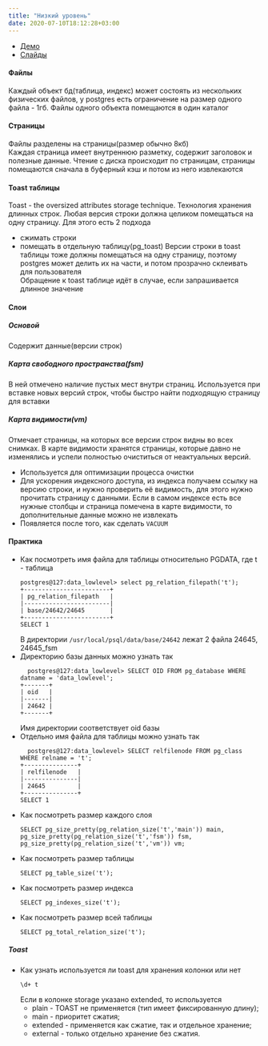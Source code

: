 ```yaml
---
title: "Низкий уровень"
date: 2020-07-10T18:12:28+03:00
---
```


* [Демо](https://edu.postgrespro.ru/dba1/dba1_10_data_lowlevel.html)
* [Слайды](https://edu.postgrespro.ru/dba1/dba1_10_data_lowlevel.pdf)

#### Файлы 
Каждый объект бд(таблица, индекс) может состоять из нескольких физических файлов, у postgres есть ограничение на размер одного файла - 1гб. Файлы одного объекта помещаются в один каталог

#### Страницы 
Файлы разделены на страницы(размер обычно 8кб)  
Каждая страница имеет внутреннюю разметку, содержит заголовок и полезные данные. Чтение с диска происходит по страницам, страницы помещаются сначала в буферный кэш и потом из него извлекаются

#### Toast таблицы 
Toast - the oversized attributes storage technique. Технология хранения длинных строк. Любая версия строки должна целиком помещаться на одну страницу. Для этого есть 2 подхода
* сжимать строки
* помещать в отдельную таблицу(pg_toast)
Версии строки в toast таблицы тоже должны помещаться на одну страницу, поэтому postgres может делить их на части, и потом прозрачно склеивать для пользователя  
Обращение к toast таблице идёт в случае, если запрашивается длинное значение

#### Слои
##### Основой
Содержит данные(версии строк)
##### Карта свободного пространства(fsm) 
В ней отмечено наличие пустых мест внутри страниц. Используется при вставке новых версий строк, чтобы быстро найти подходящую страницу для вставки
##### Карта видимости(vm) 
Отмечает страницы, на которых все версии строк видны во всех снимках. В карте видимости хранятся страницы, которые давно не изменялись и успели полностью очиститься от неактуальных версий.  
* Используется для оптимизации процесса очистки 
* Для ускорения индексного доступа, из индекса получаем ссылку на версию строки, и нужно проверить её видимость, для этого нужно прочитать страницу с данными. Если в самом индексе есть все нужные столбцы и страница помечена в карте видимости, то дополнительные данные можно не извлекать
* Появляется после того, как сделать `VACUUM`


#### Практика 
* Как посмотреть имя файла для таблицы относительно PGDATA, где t - таблица
  ```
  postgres@127:data_lowlevel> select pg_relation_filepath('t');
  +------------------------+
  | pg_relation_filepath   |
  |------------------------|
  | base/24642/24645       |
  +------------------------+
  SELECT 1
  ```
  В директории `/usr/local/psql/data/base/24642` лежат 2 файла 24645, 24645_fsm
* Директорию базы данных можно узнать так 
  ```
    postgres@127:data_lowlevel> SELECT OID FROM pg_database WHERE datname = 'data_lowlevel';
  +-------+
  | oid   |
  |-------|
  | 24642 |
  +-------+
  ```
  Имя директории соответствует oid базы
* Отдельно имя файла для таблицы можно узнать так
  ```
    postgres@127:data_lowlevel> SELECT relfilenode FROM pg_class WHERE relname = 't';
  +---------------+
  | relfilenode   |
  |---------------|
  | 24645         |
  +---------------+
  SELECT 1
  ```
* Как посмотреть размер каждого слоя
  ```
  SELECT pg_size_pretty(pg_relation_size('t','main')) main,
  pg_size_pretty(pg_relation_size('t','fsm')) fsm,
  pg_size_pretty(pg_relation_size('t','vm')) vm;
  ```
* Как посмотреть размер таблицы
  ```
  SELECT pg_table_size('t');
  ```
* Как посмотреть размер индекса
  ```
  SELECT pg_indexes_size('t');
  ```
* Как посмотреть размер всей таблицы
  ```
  SELECT pg_total_relation_size('t');
  ```

##### Toast 
* Как узнать используется ли toast для хранения колонки или нет
  ```
  \d+ t
  ```
  Если в колонке storage указано extended, то используется
  * plain - TOAST не применяется (тип имеет фиксированную длину);
  * main - приоритет сжатия;
  * extended - применяется как сжатие, так и отдельное хранение;
  * external - только отдельно хранение без сжатия.

